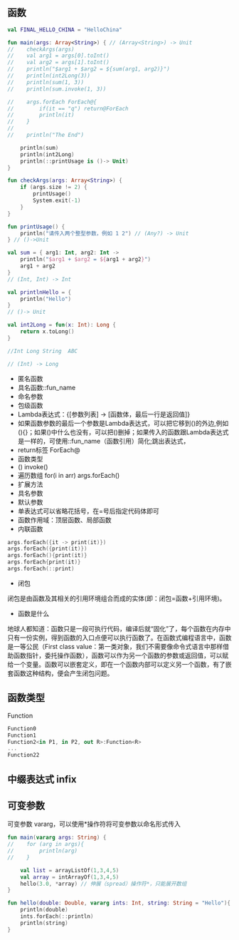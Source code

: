 ## 函数

```kotlin
val FINAL_HELLO_CHINA = "HelloChina"

fun main(args: Array<String>) { // (Array<String>) -> Unit
//    checkArgs(args)
//    val arg1 = args[0].toInt()
//    val arg2 = args[1].toInt()
//    println("$arg1 + $arg2 = ${sum(arg1, arg2)}")
//    println(int2Long(3))
//    println(sum(1, 3))
//    println(sum.invoke(1, 3))

//    args.forEach ForEach@{
//        if(it == "q") return@ForEach
//        println(it)
//    }
//
//    println("The End")

    println(sum)
    println(int2Long)
    println(::printUsage is ()-> Unit)
}

fun checkArgs(args: Array<String>) {
    if (args.size != 2) {
        printUsage()
        System.exit(-1)
    }
}

fun printUsage() {
    println("请传入两个整型参数，例如 1 2") // (Any?) -> Unit
} // ()->Unit

val sum = { arg1: Int, arg2: Int ->
    println("$arg1 + $arg2 = ${arg1 + arg2}")
    arg1 + arg2
}
// (Int, Int) -> Int

val printlnHello = {
    println("Hello")
}
// ()-> Unit

val int2Long = fun(x: Int): Long {
    return x.toLong()
}

//Int Long String  ABC

// (Int) -> Long
```

- 匿名函数
- 具名函数::fun_name
- 命名参数
- 包级函数
- Lambda表达式：{[参数列表] -> [函数体，最后一行是返回值]}
- 如果函数参数的最后一个参数是Lambda表达式，可以把它移到()的外边,例如(){}；如果()中什么也没有，可以把()删掉；如果传入的函数跟Lambda表达式是一样的，可使用::fun_name（函数引用）简化;跳出表达式，
- return标签 ForEach@
- 函数类型
- () invoke()
- 遍历数组 for(i in arr) args.forEach()
- 扩展方法
- 具名参数
- 默认参数
- 单表达式可以省略花括号，在=号后指定代码体即可
- 函数作用域：顶层函数、局部函数
- 内联函数

```kotlin
args.forEach({it -> print(it)})
args.forEach({print(it)})
args.forEach(){print(it)}
args.forEach{print(it)}
args.forEach(::print)
```

- 闭包

闭包是由函数及其相关的引用环境组合而成的实体(即：闭包=函数+引用环境)。

- 函数是什么

地球人都知道：函数只是一段可执行代码，编译后就“固化”了，每个函数在内存中只有一份实例，得到函数的入口点便可以执行函数了。在函数式编程语言中，函数是一等公民（First class value：第一类对象，我们不需要像命令式语言中那样借助函数指针，委托操作函数），函数可以作为另一个函数的参数或返回值，可以赋给一个变量。函数可以嵌套定义，即在一个函数内部可以定义另一个函数，有了嵌套函数这种结构，便会产生闭包问题。

## 函数类型

Function

```kotlin
Function0
Function1
Function2<in P1, in P2, out R>:Function<R>
...
Function22
```

## 中缀表达式 infix

## 可变参数

可变参数 vararg，可以使用*操作符将可变参数以命名形式传入

```kotlin
fun main(vararg args: String) {
//    for (arg in args){
//        println(arg)
//    }

    val list = arrayListOf(1,3,4,5)
    val array = intArrayOf(1,3,4,5)
    hello(3.0, *array) // 伸展（spread）操作符*，只能展开数组
}

fun hello(double: Double, vararg ints: Int, string: String = "Hello"){
    println(double)
    ints.forEach(::println)
    println(string)
}
```

